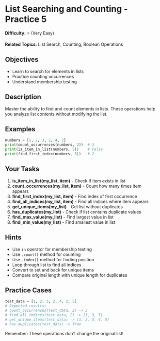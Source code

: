 # List Searching and Counting - Practice 5

**Difficulty:** ⭐ (Very Easy)

**Related Topics:** List Search, Counting, Boolean Operations

## Objectives

- Learn to search for elements in lists
- Practice counting occurrences
- Understand membership testing

## Description

Master the ability to find and count elements in lists. These operations help you analyze list contents without modifying the list.

## Examples

```python
numbers = [1, 2, 3, 2, 4, 2]
print(count_occurrences(numbers, 2))  # 3
print(is_item_in_list(numbers, 5))    # False
print(find_first_index(numbers, 3))   # 2
```

## Your Tasks

1. **is_item_in_list(my_list, item)** - Check if item exists in list
2. **count_occurrences(my_list, item)** - Count how many times item appears
3. **find_first_index(my_list, item)** - Find index of first occurrence
4. **find_all_indices(my_list, item)** - Find all indices where item appears
5. **get_unique_items(my_list)** - Get list without duplicates
6. **has_duplicates(my_list)** - Check if list contains duplicate values
7. **find_max_value(my_list)** - Find largest value in list
8. **find_min_value(my_list)** - Find smallest value in list

## Hints

- Use `in` operator for membership testing
- Use `.count()` method for counting
- Use `.index()` method for finding position
- Loop through list to find all indices
- Convert to set and back for unique items
- Compare original length with unique length for duplicates

## Practice Cases

```python
test_data = [1, 2, 3, 2, 4, 2, 5]
# Expected results:
# count_occurrences(test_data, 2) -> 3
# find_all_indices(test_data, 2) -> [1, 3, 5]
# get_unique_items(test_data) -> [1, 2, 3, 4, 5]
# has_duplicates(test_data) -> True
```

Remember: These operations don't change the original list!